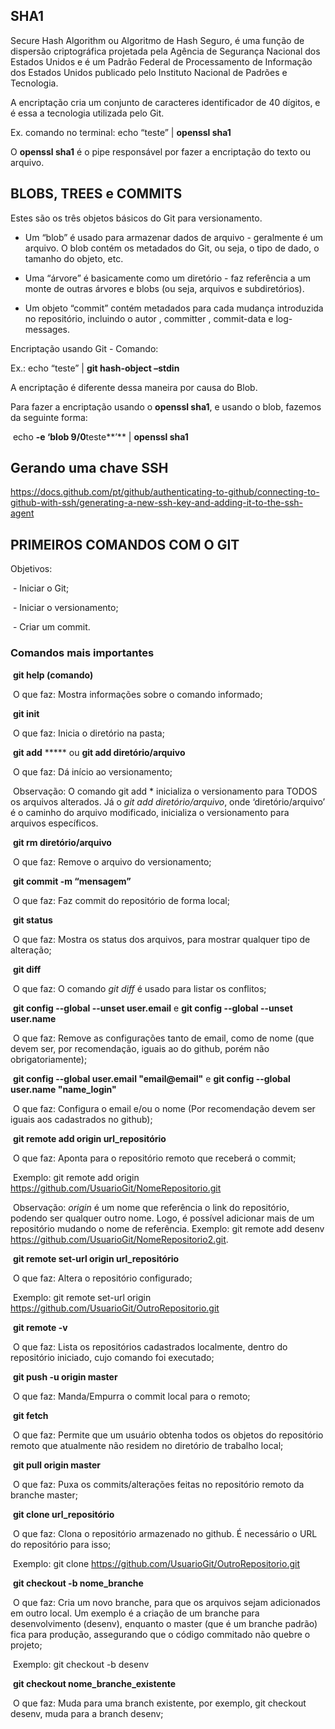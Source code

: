 ## **SHA1** 

Secure Hash Algorithm ou Algoritmo de Hash Seguro, é uma função de dispersão criptográfica projetada pela Agência de Segurança Nacional dos Estados Unidos e é um Padrão Federal de Processamento de Informação dos Estados Unidos publicado pelo Instituto Nacional de Padrões e Tecnologia.

A encriptação cria um conjunto de caracteres identificador de 40 dígitos, e é essa a tecnologia utilizada pelo Git.

Ex. comando no terminal: echo “teste” | **openssl sha1**

O **openssl sha1** é o pipe responsável por fazer a encriptação do texto ou arquivo.

 

## **BLOBS, TREES e COMMITS**

Estes são os três objetos básicos do Git para versionamento.

* Um “blob” é usado para armazenar dados de arquivo - geralmente é um arquivo. O blob contém os metadados do Git, ou seja, o tipo de dado, o tamanho do objeto, etc.

* Uma “árvore” é basicamente como um diretório - faz referência a um monte de outras árvores e blobs (ou seja, arquivos e subdiretórios).

* Um objeto “commit” contém metadados para cada mudança introduzida no repositório, incluindo o autor , committer , commit-data e log-messages.

Encriptação usando Git - Comando:

Ex.: echo “teste” | **git hash-object –stdin**

A encriptação é diferente dessa maneira por causa do Blob.

Para fazer a encriptação usando o **openssl sha1**, e usando o blob, fazemos da seguinte forma:

​     echo **-e ‘blob 9/0**teste**’** | **openssl sha1**



## Gerando uma chave SSH

 https://docs.github.com/pt/github/authenticating-to-github/connecting-to-github-with-ssh/generating-a-new-ssh-key-and-adding-it-to-the-ssh-agent

## **PRIMEIROS COMANDOS COM O GIT**

Objetivos:

​     \- Iniciar o Git;

​     \- Iniciar o versionamento;

​     \- Criar um commit.

### **Comandos mais importantes**

​    **git help (comando)**

​		O que faz: Mostra informações sobre o comando informado;

​	**git init**

​		O que faz: Inicia o diretório na pasta;

​    **git add** *****  ou **git add diretório/arquivo**

​		O que faz: Dá início ao versionamento;

​		Observação: O comando git add * inicializa o versionamento para TODOS os arquivos alterados. Já o *git add diretório/arquivo*, onde ‘diretório/arquivo’ é o caminho do arquivo modificado, inicializa o versionamento para arquivos específicos.

​	**git rm diretório/arquivo**

​		O que faz: Remove o arquivo do versionamento;

​    **git commit -m “mensagem”**

​		O que faz: Faz commit do repositório de forma local;

​    **git status**

​		O que faz: Mostra os status dos arquivos, para mostrar qualquer tipo de alteração;

​	**git diff**

​		O que faz: O comando *git diff* é usado para listar os conflitos;

​	**git config --global --unset user.email** e **git config --global --unset user.name**  

​		O que faz: Remove as configurações tanto de email, como de nome (que devem ser, por recomendação, iguais ao do github, porém não obrigatoriamente);

​	**git config --global user.email "email@email"** e **git config --global user.name "name_login"**

​		O que faz: Configura o email e/ou o nome (Por recomendação devem ser iguais aos cadastrados no github);

​    **git remote add origin url_repositório** 

​		O que faz: Aponta para o repositório remoto que receberá o commit;

​		Exemplo: git remote add origin https://github.com/UsuarioGit/NomeRepositorio.git

​		Observação: *origin* é um nome que referência o link do repositório, podendo ser qualquer outro nome. Logo, é possível adicionar mais de um repositório mudando o nome de referência. Exemplo: git remote add desenv https://github.com/UsuarioGit/NomeRepositorio2.git.

​	**git remote set-url origin url_repositório** 

​		O que faz: Altera o repositório configurado;

​		Exemplo: git remote set-url origin https://github.com/UsuarioGit/OutroRepositorio.git

​    **git remote -v** 

​		O que faz: Lista os repositórios cadastrados localmente, dentro do repositório iniciado, cujo comando foi executado;

​    **git push -u origin master** 

​		O que faz: Manda/Empurra o commit local para o remoto;

​	**git fetch**

​		O que faz: Permite que um usuário obtenha todos os objetos do repositório remoto que atualmente não residem no diretório de trabalho local;

​	**git pull origin master** 

​		O que faz: Puxa os commits/alterações feitas no repositório remoto da branche master;

​    **git clone url_repositório** 

​		O que faz: Clona o repositório armazenado no github. É necessário o URL do repositório para isso;

​		Exemplo: git clone https://github.com/UsuarioGit/OutroRepositorio.git

​	**git checkout -b nome_branche** 

​		O que faz: Cria um novo branche, para que os arquivos sejam adicionados em outro local. Um exemplo é a criação de um branche para desenvolvimento (desenv), enquanto o master (que é um branche padrão) fica para produção, assegurando que o código commitado não quebre o projeto;

​		Exemplo: git checkout -b desenv

​	**git checkout nome_branche_existente** 

​		O que faz: Muda para uma branch existente, por exemplo, git checkout desenv, muda para a branch desenv;

